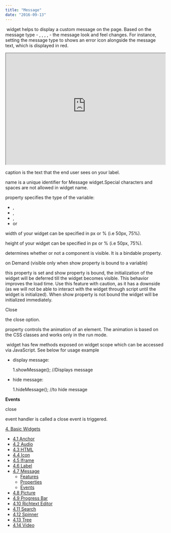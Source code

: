 ```yaml
---
title: "Message"
date: "2016-09-13"
---
```


 widget helps to display a custom message on the page. Based on the message type - , , , , \- the message look and feel changes. For instance, setting the message type to shows an error icon alongside the message text, which is displayed in red.

<iframe width="100%" height="350" style="background-color: snow;" allowtransparency="true" src="https://apps.wavemakeronline.com/documentation_snippets/#/Messages"></iframe>

caption is the text that the end user sees on your label.

name is a unique identifier for Message widget.Special characters and spaces are not allowed in widget name.

property specifies the type of the variable:

- ,
- ,
- ,
- or

width of your widget can be specified in px or % (i.e 50px, 75%).

height of your widget can be specified in px or % (i.e 50px, 75%).

determines whether or not a component is visible. It is a bindable property.

on Demand (visible only when show property is bound to a variable)

this property is set and show property is bound, the initialization of the widget will be deferred till the widget becomes visible. This behavior improves the load time. Use this feature with caution, as it has a downside (as we will not be able to interact with the widget through script until the widget is initialized). When show property is not bound the widget will be initialized immediately.

Close

the close option.

property controls the animation of an element. The animation is based on the CSS classes and works only in the run mode.

 widget has few methods exposed on widget scope which can be accessed via JavaScript. See below for usage example

- display message:
    
    1.showMessage(); //Displays message
    
- hide message:
    
    1.hideMessage(); //to hide message
    

**Events**

close

event handler is called a close event is triggered.

[4\. Basic Widgets](/learn/app-development/widgets/widget-library/#basic)

- [4.1 Anchor](/learn/app-development/widgets/basic/anchor/)
- [4.2 Audio](/learn/app-development/widgets/media-widgets/)
- [4.3 HTML](/learn/app-development/widgets/basic/html/)
- [4.4 Icon](/learn/app-development/widgets/basic/icon/)
- [4.5 Iframe](/learn/app-development/widgets/basic/iframe/)
- [4.6 Label](/learn/app-development/widgets/basic/label/)
- [4.7 Message](/learn/app-development/widgets/basic/message/)
    - [Features](#features)
    - [Properties](#properties)
    - [Events](#events)
- [4.8 Picture](/learn/app-development/widgets/media-widgets/)
- [4.9 Progress Bar](/learn/app-development/widgets/basic/progress-bar/)
- [4.10 Richtext Editor](/learn/app-development/widgets/basic/richtext-editor/)
- [4.11 Search](/learn/app-development/widgets/basic/search/)
- [4.12 Spinner](/learn/app-development/widgets/basic/spinner/)
- [4.13 Tree](/learn/app-development/widgets/basic/tree/)
- [4.14 Video](/learn/app-development/widgets/media-widgets/)
